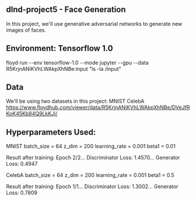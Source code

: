 ## dlnd-project5 - Face Generation
In this project, we'll use generative adversarial networks to generate new images of faces.

## Environment: Tensorflow 1.0
floyd run --env tensorflow-1.0 --mode jupyter --gpu --data R5KrjnANiKVhLWAkpXhNBe:input "ls -la /input"

## Data
We'll be using two datasets in this project:
MNIST
CelebA
https://www.floydhub.com/viewer/data/R5KrjnANiKVhLWAkpXhNBe/DVeJfRKoK45Kb84Q9LkKJj/


## Hyperparameters Used:
MNIST
batch_size = 64
z_dim = 200
learning_rate = 0.001
beta1 = 0.01

Result after training: Epoch 2/2... Discriminator Loss: 1.4570... Generator Loss: 0.4947

CelebA
batch_size = 64
z_dim = 200
learning_rate = 0.001
beta1 = 0.5

Result after training: Epoch 1/1... Discriminator Loss: 1.3002... Generator Loss: 0.7809